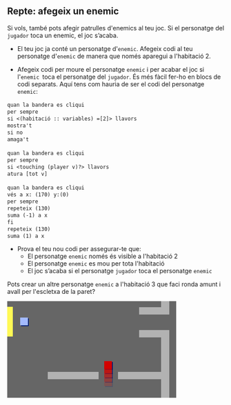 ## Repte: afegeix un enemic

Si vols, també pots afegir patrulles d'enemics al teu joc. Si el personatge del `jugador` toca un enemic, el joc s’acaba.

+ El teu joc ja conté un personatge d'`enemic`. Afegeix codi al teu personatge d'`enemic` de manera que només aparegui a l'habitació 2.

+ Afegeix codi per moure el personatge `enemic` i per acabar el joc si l'`enemic `toca el personatge del `jugador`. És més fàcil fer-ho en blocs de codi separats. Aquí tens com hauria de ser el codi del personatge `enemic`:

```blocks3
quan la bandera es cliqui
per sempre
si <(habitació :: variables) =[2]> llavors
mostra't
si no
amaga't

quan la bandera es cliqui
per sempre
si <touching (player v)?> llavors
atura [tot v]

quan la bandera es cliqui
vés a x: (170) y:(0)
per sempre
repeteix (130)
suma (-1) a x
fi
repeteix (130)
suma (1) a x
```

+ Prova el teu nou codi per assegurar-te que: 
    + El personatge `enemic` només és visible a l'habitació 2
    + El personatge `enemic` es mou per tota l'habitació
    + El joc s’acaba si el personatge `jugador` toca el personatge `enemic`

Pots crear un altre personatge `enemic` a l'habitació 3 que faci ronda amunt i avall per l'escletxa de la paret?

![captura de pantalla](images/world-enemy2.png)